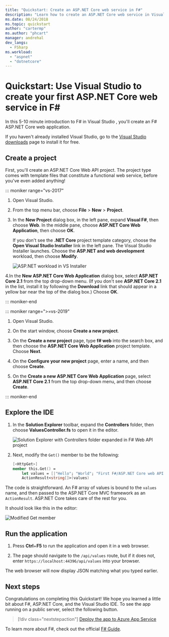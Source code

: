 ```yaml
---
title: "Quickstart: Create an ASP.NET Core web service in F#"
description: "Learn how to create an ASP.NET Core web service in Visual Studio with F#, step-by-step."
ms.date: 08/24/2018
ms.topic: quickstart
author: "cartermp"
ms.author: "phcart"
manager: andrehal
dev_langs:
  - FSharp
ms.workload:
  - "aspnet"
  - "dotnetcore"
---
```

# Quickstart: Use Visual Studio to create your first ASP.NET Core web service in F\#

In this 5-10 minute introduction to F# in Visual Studio , you'll create an F# ASP.NET Core web application.

If you haven't already installed Visual Studio, go to the [Visual Studio downloads](https://visualstudio.microsoft.com/downloads/?utm_medium=microsoft&utm_source=docs.microsoft.com&utm_campaign=inline+link&utm_content=download+vs2017) page to install it for free.

## Create a project

First, you'll create an ASP.NET Core Web API project. The project type comes with template files that constitute a functional web service, before you've even added anything!

::: moniker range="vs-2017"

1. Open Visual Studio.

2. From the top menu bar, choose **File** > **New** > **Project**.

3. In the **New Project** dialog box, in the left pane, expand **Visual F#**, then choose **Web**. In the middle pane, choose **ASP.NET Core Web Application**, then choose **OK**.

     If you don't see the **.NET Core** project template category, choose the **Open Visual Studio Installer** link in the left pane. The Visual Studio Installer launches. Choose the **ASP.NET and web development** workload, then choose **Modify**.

     ![ASP.NET workload in VS Installer](../ide/media/quickstart-aspnet-workload.png)

4.In the **New ASP.NET Core Web Application** dialog box, select **ASP.NET Core 2.1** from the top drop-down menu. (If you don't see **ASP.NET Core 2.1** in the list, install it by following the **Download** link that should appear in a yellow bar near the top of the dialog box.) Choose **OK**.

::: moniker-end

::: moniker range=">=vs-2019"

1. Open Visual Studio.

2. On the start window, choose **Create a new project**.

3. On the **Create a new project** page, type **f# web** into the search box, and then choose the **ASP.NET Core Web Application** project template. Choose **Next**.

4. On the **Configure your new project** page, enter a name, and then choose **Create**.

5. On the **Create a new ASP.NET Core Web Application** page, select **ASP.NET Core 2.1** from the top drop-down menu, and then choose **Create**.

::: moniker-end

## Explore the IDE

1. In the **Solution Explorer** toolbar, expand the **Controllers** folder, then choose **ValuesController.fs** to open it in the editor.

   ![Solution Explorer with Controllers folder expanded in F# Web API project](../ide/media/hello-world-fs-sln-explorer.png)

2. Next, modify the `Get()` member to be the following:

   ```fsharp
   [<HttpGet>]
   member this.Get() =
       let values = [|"Hello"; "World"; "First F#/ASP.NET Core web API!"|]
       ActionResult<string[]>(values)
   ```

The code is straightforward. An F# array of values is bound to the `values` name, and then passed to the ASP.NET Core MVC framework as an `ActionResult`. ASP.NET Core takes care of the rest for you.

It should look like this in the editor:

![Modified Get member](../ide/media/hello-world-fs-get-member.png)

## Run the application

1. Press **Ctrl**+**F5** to run the application and open it in a web browser.

2. The page should navigate to the `/api/values` route, but if it does not, enter `https://localhost:44396/api/values` into your browser.

The web browser will now display JSON matching what you typed earlier.

## Next steps

Congratulations on completing this Quickstart! We hope you learned a little bit about F#, ASP.NET Core, and the Visual Studio IDE. To see the app running on a public server, select the following button.

> [!div class="nextstepaction"]
> [Deploy the app to Azure App Service](../deployment/quickstart-deploy-to-azure.md)

To learn more about F#, check out the official [F# Guide](/dotnet/fsharp/index).